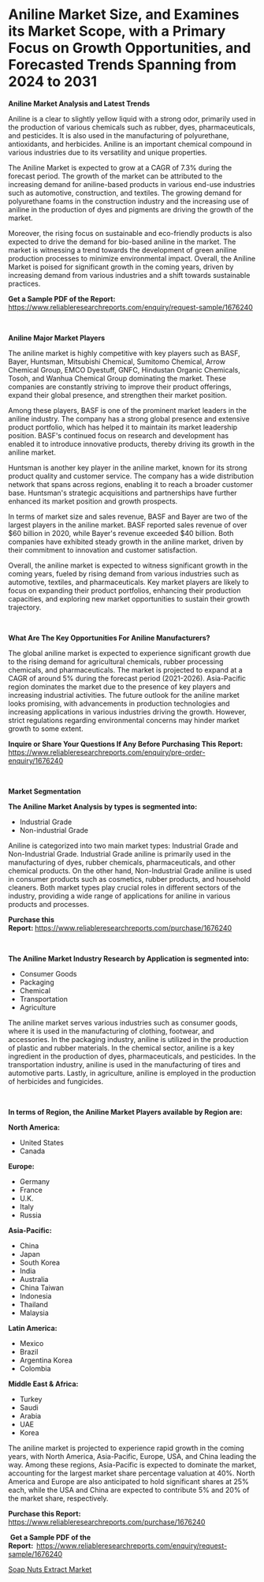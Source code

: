 <p><h1>Aniline Market Size, and Examines its Market Scope, with a Primary Focus on Growth Opportunities, and Forecasted Trends Spanning from 2024 to 2031</h1></p><p><strong>Aniline Market Analysis and Latest Trends</strong></p>
<p><p>Aniline is a clear to slightly yellow liquid with a strong odor, primarily used in the production of various chemicals such as rubber, dyes, pharmaceuticals, and pesticides. It is also used in the manufacturing of polyurethane, antioxidants, and herbicides. Aniline is an important chemical compound in various industries due to its versatility and unique properties.</p><p>The Aniline Market is expected to grow at a CAGR of 7.3% during the forecast period. The growth of the market can be attributed to the increasing demand for aniline-based products in various end-use industries such as automotive, construction, and textiles. The growing demand for polyurethane foams in the construction industry and the increasing use of aniline in the production of dyes and pigments are driving the growth of the market.</p><p>Moreover, the rising focus on sustainable and eco-friendly products is also expected to drive the demand for bio-based aniline in the market. The market is witnessing a trend towards the development of green aniline production processes to minimize environmental impact. Overall, the Aniline Market is poised for significant growth in the coming years, driven by increasing demand from various industries and a shift towards sustainable practices.</p></p>
<p><strong>Get a Sample PDF of the Report:&nbsp;</strong> <a href="https://www.reliableresearchreports.com/enquiry/request-sample/1676240">https://www.reliableresearchreports.com/enquiry/request-sample/1676240</a></p>
<p>&nbsp;</p>
<p><strong>Aniline Major Market Players</strong></p>
<p><p>The aniline market is highly competitive with key players such as BASF, Bayer, Huntsman, Mitsubishi Chemical, Sumitomo Chemical, Arrow Chemical Group, EMCO Dyestuff, GNFC, Hindustan Organic Chemicals, Tosoh, and Wanhua Chemical Group dominating the market. These companies are constantly striving to improve their product offerings, expand their global presence, and strengthen their market position.</p><p>Among these players, BASF is one of the prominent market leaders in the aniline industry. The company has a strong global presence and extensive product portfolio, which has helped it to maintain its market leadership position. BASF's continued focus on research and development has enabled it to introduce innovative products, thereby driving its growth in the aniline market.</p><p>Huntsman is another key player in the aniline market, known for its strong product quality and customer service. The company has a wide distribution network that spans across regions, enabling it to reach a broader customer base. Huntsman's strategic acquisitions and partnerships have further enhanced its market position and growth prospects.</p><p>In terms of market size and sales revenue, BASF and Bayer are two of the largest players in the aniline market. BASF reported sales revenue of over $60 billion in 2020, while Bayer's revenue exceeded $40 billion. Both companies have exhibited steady growth in the aniline market, driven by their commitment to innovation and customer satisfaction.</p><p>Overall, the aniline market is expected to witness significant growth in the coming years, fueled by rising demand from various industries such as automotive, textiles, and pharmaceuticals. Key market players are likely to focus on expanding their product portfolios, enhancing their production capacities, and exploring new market opportunities to sustain their growth trajectory.</p></p>
<p>&nbsp;</p>
<p><strong>What Are The Key Opportunities For Aniline Manufacturers?</strong></p>
<p><p>The global aniline market is expected to experience significant growth due to the rising demand for agricultural chemicals, rubber processing chemicals, and pharmaceuticals. The market is projected to expand at a CAGR of around 5% during the forecast period (2021-2026). Asia-Pacific region dominates the market due to the presence of key players and increasing industrial activities. The future outlook for the aniline market looks promising, with advancements in production technologies and increasing applications in various industries driving the growth. However, strict regulations regarding environmental concerns may hinder market growth to some extent.</p></p>
<p><strong>Inquire or Share Your Questions If Any Before Purchasing This Report:</strong> <a href="https://www.reliableresearchreports.com/enquiry/pre-order-enquiry/1676240">https://www.reliableresearchreports.com/enquiry/pre-order-enquiry/1676240</a></p>
<p>&nbsp;</p>
<p><strong>Market Segmentation</strong></p>
<p><strong>The Aniline Market Analysis by types is segmented into:</strong></p>
<p><ul><li>Industrial Grade</li><li>Non-industrial Grade</li></ul></p>
<p><p>Aniline is categorized into two main market types: Industrial Grade and Non-Industrial Grade. Industrial Grade aniline is primarily used in the manufacturing of dyes, rubber chemicals, pharmaceuticals, and other chemical products. On the other hand, Non-Industrial Grade aniline is used in consumer products such as cosmetics, rubber products, and household cleaners. Both market types play crucial roles in different sectors of the industry, providing a wide range of applications for aniline in various products and processes.</p></p>
<p><strong>Purchase this Report:&nbsp;</strong><a href="https://www.reliableresearchreports.com/purchase/1676240">https://www.reliableresearchreports.com/purchase/1676240</a></p>
<p>&nbsp;</p>
<p><strong>The Aniline Market Industry Research by Application is segmented into:</strong></p>
<p><ul><li>Consumer Goods</li><li>Packaging</li><li>Chemical</li><li>Transportation</li><li>Agriculture</li></ul></p>
<p><p>The aniline market serves various industries such as consumer goods, where it is used in the manufacturing of clothing, footwear, and accessories. In the packaging industry, aniline is utilized in the production of plastic and rubber materials. In the chemical sector, aniline is a key ingredient in the production of dyes, pharmaceuticals, and pesticides. In the transportation industry, aniline is used in the manufacturing of tires and automotive parts. Lastly, in agriculture, aniline is employed in the production of herbicides and fungicides.</p></p>
<p>&nbsp;</p>
<p><strong>In terms of Region, the Aniline Market Players available by Region are:</strong></p>
<p>
    <p> <strong> North America: </strong>
        <ul>
            <li>United States</li>
            <li>Canada</li>
        </ul>
        </p> 
    <p> <strong> Europe: </strong>
        <ul>
            <li>Germany</li>
            <li>France</li>
            <li>U.K.</li>
            <li>Italy</li>
            <li>Russia</li>
        </ul>
        </p> 
    <p> <strong> Asia-Pacific: </strong>
        <ul>
            <li>China</li>
            <li>Japan</li>
            <li>South Korea</li>
            <li>India</li>
            <li>Australia</li>
            <li>China Taiwan</li>
            <li>Indonesia</li>
            <li>Thailand</li>
            <li>Malaysia</li>
        </ul>
        </p> 
    <p> <strong> Latin America: </strong>
        <ul>
            <li>Mexico</li>
            <li>Brazil</li>
            <li>Argentina Korea</li>
            <li>Colombia</li>
        </ul>
        </p> 
    <p> <strong> Middle East & Africa: </strong>
        <ul>
            <li>Turkey</li>
            <li>Saudi</li>
            <li>Arabia</li>
            <li>UAE</li>
            <li>Korea</li>
        </ul>
    </p>
    </p>
<p><p>The aniline market is projected to experience rapid growth in the coming years, with North America, Asia-Pacific, Europe, USA, and China leading the way. Among these regions, Asia-Pacific is expected to dominate the market, accounting for the largest market share percentage valuation at 40%. North America and Europe are also anticipated to hold significant shares at 25% each, while the USA and China are expected to contribute 5% and 20% of the market share, respectively.</p></p>
<p><strong>Purchase this Report: </strong><a href="https://www.reliableresearchreports.com/purchase/1676240">https://www.reliableresearchreports.com/purchase/1676240</a></p>
<p>&nbsp;<strong>Get a Sample PDF of the Report:&nbsp;&nbsp;</strong><a href="https://www.reliableresearchreports.com/enquiry/request-sample/1676240">https://www.reliableresearchreports.com/enquiry/request-sample/1676240</a></p>
<p><strong></strong></p>
<p><p><a href="https://github.com/JameTravis/Market-Research-Report-List-4/blob/main/soap-nuts-extract-market.md">Soap Nuts Extract Market</a></p></p>